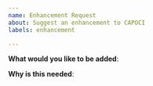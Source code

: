 ```yaml
---
name: Enhancement Request
about: Suggest an enhancement to CAPOCI
labels: enhancement

---
```

<!-- Please only use this template for submitting enhancement requests -->

**What would you like to be added**:

**Why is this needed**:
